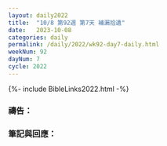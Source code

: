 ```yaml
---
layout: daily2022
title:  "10/8 第92週 第7天 補漏拾遺"
date:   2023-10-08
categories: daily
permalink: /daily/2022/wk92-day7-daily.html
weekNum: 92
dayNum: 7
cycle: 2022
---
```


{%- include BibleLinks2022.html -%}

### 禱告：

### 筆記與回應：
